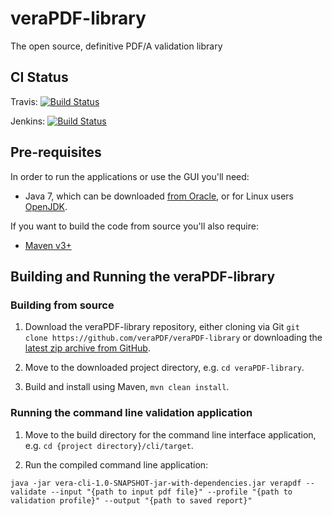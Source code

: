 veraPDF-library
===============

The open source, definitive PDF/A validation library

CI Status
---------

Travis: [![Build Status](https://travis-ci.org/veraPDF/veraPDF-library.svg?branch=master)](https://travis-ci.org/veraPDF/veraPDF-library)

Jenkins: [![Build Status](http://jenkins.opf-labs.org/view/veraPDF-jobs/job/veraPDF-library/badge/icon)](http://jenkins.opf-labs.org/view/veraPDF-jobs/job/veraPDF-library/)

Pre-requisites
--------------

In order to run the applications or use the GUI you'll need:

 * Java 7, which can be downloaded [from Oracle](http://www.oracle.com/technetwork/java/javase/downloads/index.html), or for Linux users [OpenJDK](http://openjdk.java.net/install/index.html).

If you want to build the code from source you'll also require:

 * [Maven v3+](https://maven.apache.org/)

Building and Running the veraPDF-library
----------------------------------------

### Building from source

 1. Download the veraPDF-library repository, either cloning via Git
 `git clone https://github.com/veraPDF/veraPDF-library` or downloading the [latest zip archive from GitHub](https://github.com/veraPDF/veraPDF-library/archive/master.zip).

 2. Move to the downloaded project directory, e.g. `cd veraPDF-library`.

 3. Build and install using Maven, `mvn clean install`.

### Running the command line validation application

 1. Move to the build directory for the command line interface application, e.g. `cd {project directory}/cli/target`.

 2. Run the compiled command line application:
 ```
 java -jar vera-cli-1.0-SNAPSHOT-jar-with-dependencies.jar verapdf --validate --input "{path to input pdf file}" --profile "{path to validation profile}" --output "{path to saved report}"
 ```
